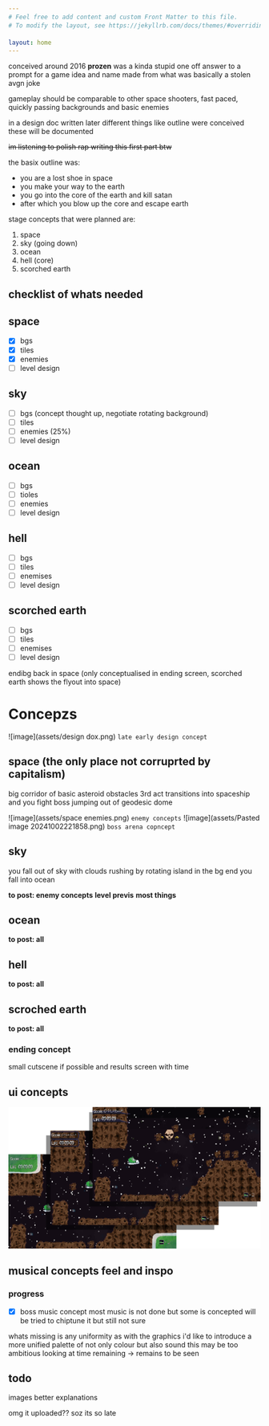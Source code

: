 ```yaml
---
# Feel free to add content and custom Front Matter to this file.
# To modify the layout, see https://jekyllrb.com/docs/themes/#overriding-theme-defaults

layout: home
---
```

conceived around 2016 **prozen** was a kinda stupid one off answer to a prompt for a game idea and name made from what was basically a stolen avgn joke

gameplay should be comparable to other space shooters, fast paced, quickly passing backgrounds and basic enemies 

in a design doc written later different things like outline were conceived these will be documented

~~im listening to polish rap writing this first part btw~~

the basix outline was:
 - you are a lost shoe in space
 - you make your way to the earth
 - you go into the core of the earth and kill satan
 - after which you blow up the core and escape earth

stage concepts that were planned are:
1. space
2. sky (going down)
3. ocean
4. hell (core)
5. scorched earth

## checklist of whats needed
## space
- [x] bgs
- [x] tiles
- [x] enemies
- [ ] level design

## sky 
- [ ] bgs (concept thought up, negotiate rotating background)
- [ ] tiles
- [ ] enemies (25%)
- [ ] level design
## ocean
- [ ] bgs
- [ ] tioles
- [ ] enemies
- [ ] level design
## hell
- [ ] bgs
- [ ] tiles
- [ ] enemises
- [ ] level design
## scorched earth
- [ ] bgs
- [ ] tiles
- [ ] enemises
- [ ] level design

endibg back in space (only conceptualised in ending screen, scorched earth shows the flyout into space)

# Concepzs
![image](assets/design dox.png)
`late early design concept`

##  space (the only place not corruprted by capitalism)
big corridor of basic asteroid obstacles
3rd act transitions into spaceship
and you fight boss jumping out of geodesic dome

![image](assets/space enemies.png)
`enemy concepts`
![image](assets/Pasted image 20241002221858.png)
`boss arena copncept`
## sky
you fall out of sky with clouds rushing by
rotating island in the bg
end you fall into ocean

**to post: enemy concepts**
**level previs**
**most things**

## ocean
**to post: all**

## hell
**to post: all**

## scroched earth
**to post: all**

### ending concept 
small cutscene if possible and results screen with time

## ui concepts
![image](assets/mockupfi.png)
## musical concepts feel and inspo
### progress
- [x] boss music concept
most music is not done but some is concepted
will be tried to chiptune it but still not sure

whats missing is any uniformity
as with the graphics i'd like to introduce a more unified palette of not only colour but also sound
this may be too ambitious looking at time remaining 
-> remains to be seen
## todo 
images
better explanations

omg it uploaded?? soz its so late

 
